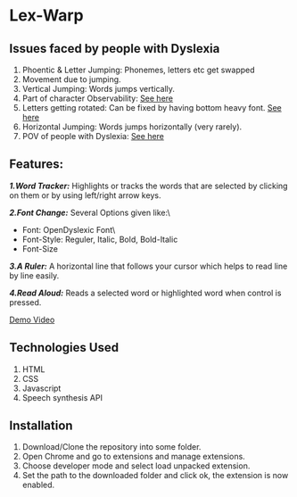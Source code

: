 # Lex-Warp



## Issues faced by people with Dyslexia

1. Phoentic & Letter Jumping: Phonemes, letters etc get swapped
2. Movement due to jumping.
3. Vertical Jumping: Words jumps vertically.
4. Part of character Observability: [See here](https://danielbritton.info/dyslexia/)
5. Letters getting rotated: Can be fixed by having bottom heavy font.  [See here](https://edition.cnn.com/2016/03/05/health/dyslexia-simulation/index.html)
6. Horizontal Jumping: Words jumps horizontally (very rarely).
7. POV of people with Dyslexia: [See here](https://geon.github.io/programming/2016/03/03/dsxyliea)






## Features:

_**1.Word Tracker:**_ Highlights or tracks the words that are selected by clicking on them or by using left/right arrow keys.

_**2.Font Change:**_ Several Options given like:\
* Font: OpenDyslexic Font\
* Font-Style: Reguler, Italic, Bold, Bold-Italic
* Font-Size

_**3.A Ruler:**_ A horizontal line that follows your cursor which helps to read line by line easily.

_**4.Read Aloud:**_ Reads a selected word or highlighted word when control is pressed.

[Demo Video](https://drive.google.com/file/d/1Ydn80TtoEoak3RdkUhhxi1CmLV2lTLqT/view?usp=sharing)


## Technologies Used
1. HTML
2. CSS
3. Javascript
4. Speech synthesis API

## Installation
1. Download/Clone the repository into some folder.
2. Open Chrome and go to extensions and manage extensions.
3. Choose developer mode and select load unpacked extension.
4. Set the path to the downloaded folder and click ok, the extension is now enabled.
